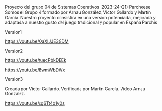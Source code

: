 Proyecto del grupo 04 de Sistemas Operativos (2023-24-Q1)
Parcheese
Somos el Grupo 4 formado por Arnau González, Victor Gallardo y Martín García. Nuestro proyecto consistira en una version potenciada, mejorada y adaptada a nuestro gusto del juego tradicional y popular en España Parchis

Version1

https://youtu.be/OaXlJJE3GDM

Version2

https://youtu.be/fuecPbkDBEk

https://youtu.be/BwmWbDWx

Version3

Creada por Victor Gallardo.
Verificada por Martin García.
Video Arnau González.

https://youtu.be/sg6Tt4x1yOs

